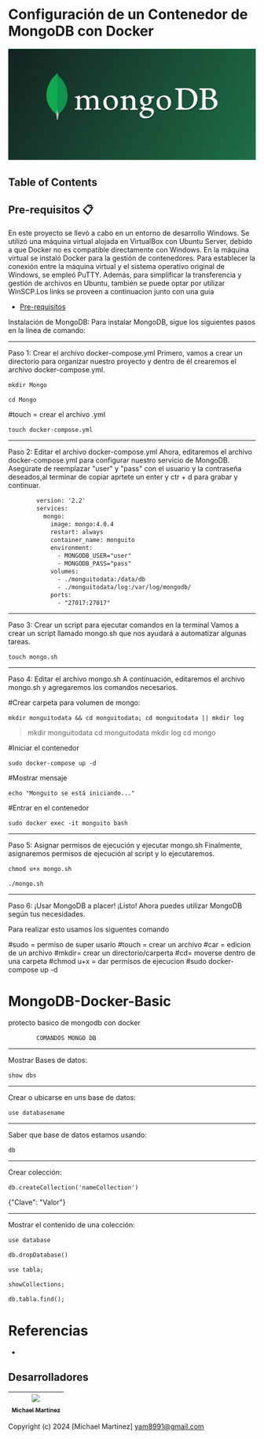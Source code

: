 <h1> Configuración de un Contenedor de MongoDB con Docker</h1>

<p align="center"><img src="./img/mongodb.png" alt="mongodb"  /></p>

## Table of Contents



<h2>Pre-requisitos 📋</h2>

En este proyecto se llevó a cabo en un entorno de desarrollo Windows. Se utilizó una máquina virtual alojada en VirtualBox con Ubuntu Server, debido a que Docker no es compatible directamente con Windows. En la máquina virtual se instaló Docker para la gestión de contenedores. Para establecer la conexión entre la máquina virtual y el sistema operativo original de Windows, se empleó PuTTY. Además, para simplificar la transferencia y gestión de archivos en Ubuntu, también se puede optar por utilizar WinSCP.Los links se proveen a continuacion junto con una guia 
- [Pre-requisitos](./Pre-requisitos.md)




Instalación de MongoDB:
Para instalar MongoDB, sigue los siguientes pasos en la línea de comando:
____________________________________________
Paso 1: Crear el archivo docker-compose.yml
Primero, vamos a crear un directorio para organizar nuestro proyecto y dentro de él crearemos el archivo docker-compose.yml.

```
mkdir Mongo
```
```
cd Mongo
```

#touch = crear el archivo .yml
```
touch docker-compose.yml
```
____________________________________________
Paso 2: Editar el archivo docker-compose.yml
Ahora, editaremos el archivo docker-compose.yml para configurar nuestro servicio de MongoDB. Asegúrate de reemplazar "user" y "pass" con el usuario y la contraseña deseados,al terminar de copiar aprtete un enter y ctr + d para grabar y continuar.
```
        version: '2.2'
        services:
          mongo:
            image: mongo:4.0.4
            restart: always
            container_name: monguito
            environment:
              - MONGODB_USER="user"
              - MONGODB_PASS="pass"
            volumes:
              - ./monguitodata:/data/db
              - ./monguitodata/log:/var/log/mongodb/
            ports:
              - "27017:27017"
 ```    
_____________________________________________________________
Paso 3: Crear un script para ejecutar comandos en la terminal
Vamos a crear un script llamado mongo.sh que nos ayudará a automatizar algunas tareas.
```
touch mongo.sh
```
__________________________________
Paso 4: Editar el archivo mongo.sh
A continuación, editaremos el archivo mongo.sh y agregaremos los comandos necesarios.

#Crear carpeta para volumen de mongo:
```
mkdir monguitodata && cd monguitodata; cd monguitodata || mkdir log
```
> mkdir monguitodata
> cd monguitodata
> mkdir log
> cd mongo

#Iniciar el contenedor

```
sudo docker-compose up -d
```
#Mostrar mensaje
```
echo "Monguito se está iniciando..."
```
#Entrar en el contenedor
```
sudo docker exec -it monguito bash
```
_________________________________________________________
Paso 5: Asignar permisos de ejecución y ejecutar mongo.sh
Finalmente, asignaremos permisos de ejecución al script y lo ejecutaremos.
```
chmod u+x mongo.sh
```
```
./mongo.sh
```
_______________________________
Paso 6: ¡Usar MongoDB a placer!
¡Listo! Ahora puedes utilizar MongoDB según tus necesidades.



Para realizar esto usamos los siguentes comando 

#sudo = permiso de super usario
#touch = crear un archivo
#car = edicion de un archivo
#mkdir= crear un directorio/carperta
#cd= moverse dentro de una carpeta
#chmod u+x = dar permisos de ejecucion
#sudo docker-compose up -d











# MongoDB-Docker-Basic
protecto basico de  mongodb con docker

			COMANDOS MONGO DB
_______________________
Mostrar Bases de datos:
```
show dbs
```
______________________________________
Crear o ubicarse en uns base de datos:
```
use databasename
```
_______________________________________
Saber que base de datos estamos usando:
```
db
```
________________
Crear colección:
``` 
db.createCollection('nameCollection')
```
{"Clave": "Valor"}

________________
Mostrar el contenido de una colección:
```
use database
```
```
db.dropDatabase()
```
```
use tabla;
```
```
showCollections;
```
```
db.tabla.find();
```

# Referencias

* 


## Desarrolladores

| [<img src="https://avatars.githubusercontent.com/u/163685041?v=4" width=115><br><sub>Michael Martinez</sub>](https://github.com/bkmay1417) |
| :---: |

Copyright (c) 2024 [Michael Martinez] yam8991@gmail.com

